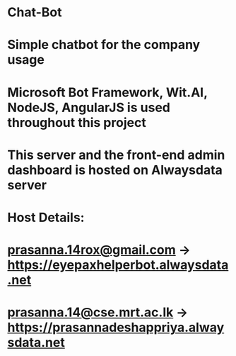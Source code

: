 # Chat-Bot
# Simple chatbot for the company usage
# Microsoft Bot Framework, Wit.AI, NodeJS, AngularJS is used throughout this project
# This server and the front-end admin dashboard is hosted on Alwaysdata server
#
# Host Details:
# prasanna.14rox@gmail.com  -> https://eyepaxhelperbot.alwaysdata.net
# prasanna.14@cse.mrt.ac.lk -> https://prasannadeshappriya.alwaysdata.net
